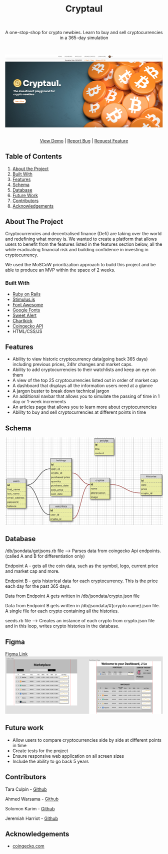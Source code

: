 <h1 align="center">
    Cryptaul
</h1>
<br>
<p align="center">
    A one-stop-shop for crypto newbies. Learn to buy and sell cryptocurrencies in a 365-day simulation
</p>
<br>


![Our Landing ](./public/cryptaullandingpage.png)

 <p align="center">
    <br />
    <a href="https://www.cryptaul.xyz/" target='#'>View Demo</a>
    |
    <a href="https://github.com/awar7118/rails-cryptaul/issues">Report Bug</a>
    |
    <a href="https://github.com/awar7118/rails-cryptaul/issues">Request Feature</a>
  </p>
  
## Table of Contents

1. [About the Project](#about-the-project)
2. [Built With](#built-with)
3. [Features](#features)
4. [Schema](#schema)
5. [Database](#database)
6. [Future Work](#future-work)
7. [Contributors](#contributers)
8. [Acknowledgements](#acknowledgements)

## About The Project

Cryptocurrencies and decentralised finance (Defi) are taking over the world and redefining what money is. We wanted to create a platform that allows users to benefit from the features listed in the features section below, all the while eradicating financial risk and building confidence in investing in cryptocurrency.

We used the MoSCoW prioritization approach to build this project and be able to produce an MVP within the space of 2 weeks.

### Built With

- [Ruby on Rails](https://rubyonrails.org/)
- [Stimulus.js](https://stimulus.hotwired.dev/)
- [Font Awesome](https://fontawesome.com/)
- [Google Fonts](https://fonts.google.com/)
- [Sweet Alert](https://sweetalert.js.org/)
- [Chartkick](https://chartkick.com/)
- [Coingecko API](https://www.coingecko.com/en/api)
- HTML/CSS/JS

## Features

- Ability to view historic cryptocurrency data(going back 365 days) including previous prices, 24hr changes and market caps.
- Ability to add cryptocurrencies to their watchlists and keep an eye on them
- A view of the top 25 cryptocurrencies listed out in order of market cap
- A dashboard that displays all the information users need at a glance
- A jargon buster to break down technical jargon
- An additional navbar that allows you to simulate the passing of time in 1 day or 1-week increments
- An articles page that allows you to learn more about cryptocurrencies
- Ability to buy and sell cryptocurrencies at different points in time

## Schema

![Our schema](./public/dbschema.png)

## Database

/db/jsondata/getjsons.rb file --> Parses data from coingecko Api endpoints. (called A and B for differentiation only)

Endpoint A - gets all the coin data, such as the symbol, logo, current price and market cap and more. 

Endpoint B - gets historical data for each cryptocurrency. This is the price each day for the past 365 days.

Data from Endpoint A gets written in /db/jsondata/crypto.json file 

Data from Endpoint B gets written in /db/jsondata/#{crypto.name}.json file. A single file for each crypto containing all the histories.

seeds.rb file --> Creates an instance of each crypto from crypto.json file and in this loop, writes crypto histories in the database.


## Figma

[Figma Link](https://www.figma.com/file/xYLh2l3KfYkSFrs20UjMfb/CrypTaul?node-id=0%3A1)
![Our Figma](public/figma1.png)

## Future work

- Allow users to compare cryptocurrencies side by side at different points in time
- Create tests for the project
- Ensure responsive web application on all screen sizes
- Include the ability to go back 5 years

## Contributors

Tara Culpin - [Github](https://github.com/taramacu)

Ahmed Warsama - [Github](https://www.linkedin.com/in/awar7118/)

Solomon Karim - [Github](https://github.com/Solkarim91)

Jeremiah Harriot - [Github](https://github.com/britishninja47)

## Acknowledgements

- [coingecko.com](https://www.coingecko.com/en)
